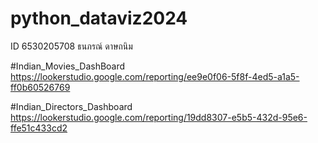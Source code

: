 # python_dataviz2024
ID 6530205708 ธนภรณ์ ดาษถนิม

#Indian_Movies_DashBoard
https://lookerstudio.google.com/reporting/ee9e0f06-5f8f-4ed5-a1a5-ff0b60526769

#Indian_Directors_Dashboard
https://lookerstudio.google.com/reporting/19dd8307-e5b5-432d-95e6-ffe51c433cd2
